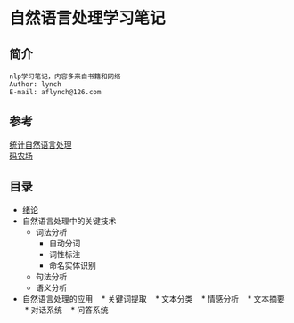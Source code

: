 自然语言处理学习笔记
==================
## 简介
    nlp学习笔记，内容多来自书籍和网络
    Author: lynch
    E-mail: aflynch@126.com
## 参考
[统计自然语言处理](https://book.douban.com/subject/25746399/)   
[码农场](http://www.hankcs.com/)
## 目录
* [绪论](https://github.com/af1ynch/nlp-notebook/tree/master)
* 自然语言处理中的关键技术
    * 词法分析
        * 自动分词
        * 词性标注
        * 命名实体识别
     * 句法分析
     * 语义分析
* 自然语言处理的应用
    * 关键词提取
    * 文本分类
    * 情感分析
    * 文本摘要
    * 对话系统
    * 问答系统
